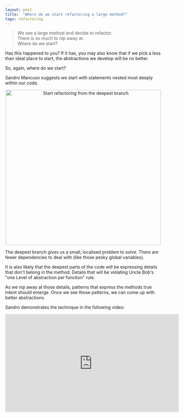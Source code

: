 ```yaml
---
layout: post
title:  "Where do we start refactoring a large method?"
tags: refactoring
---
```


> We see a large method and decide to refactor.  
> There is so much to nip away at.  
> Where do we start?

Has this happened to you? If it has, you may also know that if we pick a less than ideal place to start, the abstractions we develop will be no better.

So, again, where do we start?

Sandro Mancuso suggests we start with statements
nested most deeply within our code.

<center><img src="/assets/images/start-refactoring-from-the-deepest-branch.png" width="500" alt="Start refactoring from the deepest branch"></center>

The deepest branch gives us a small, localised problem to solve.
There are fewer dependencies to deal with (like those pesky global variables).

It is also likely that the deepest parts of the code will be expressing
details that don't belong in the method.
Details that will be violating Uncle Bob's
"one Level of abstraction per function" rule.

As we nip away at those details,
patterns that express the methods true intent should emerge.
Once we see those patterns,
we can come up with better abstractions.

Sandro demonstrates the technique in the following video:

<iframe width="560" height="315" src="https://www.youtube.com/embed/_NnElPO5BU0?start=1973" title="YouTube video player" frameborder="0" allow="accelerometer; autoplay; clipboard-write; encrypted-media; gyroscope; picture-in-picture" allowfullscreen></iframe>